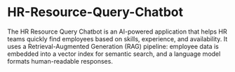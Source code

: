 # HR-Resource-Query-Chatbot
The HR Resource Query Chatbot is an AI-powered application that helps HR teams quickly find employees based on skills, experience, and availability. It uses a Retrieval-Augmented Generation (RAG) pipeline: employee data is embedded into a vector index for semantic search, and a language model formats human-readable responses.
